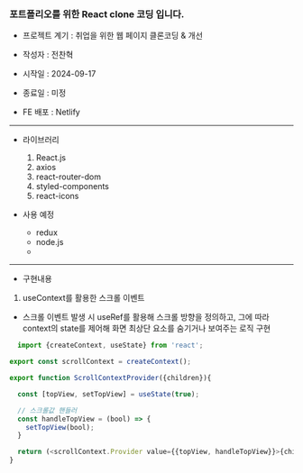 ### 포트폴리오를 위한 React clone 코딩 입니다.

- 프로젝트 계기 : 취업을 위한 웹 페이지 클론코딩 & 개선

- 작성자 : 전찬혁

- 시작일 : 2024-09-17

- 종료일 : 미정

- FE 배포 : Netlify

---

- 라이브러리
  1. React.js
  2. axios
  3. react-router-dom
  4. styled-components
  5. react-icons

- 사용 예정
  - redux
  - node.js
  - 

---

- 구현내용

1. useContext를 활용한 스크롤 이벤트

- 스크롤 이벤트 발생 시 useRef를 활용해 스크롤 방향을 정의하고, 그에 따라 context의 state를 제어해 화면 최상단 요소를 숨기거나 보여주는 로직 구현

```js
  import {createContext, useState} from 'react';

export const scrollContext = createContext();

export function ScrollContextProvider({children}){

  const [topView, setTopView] = useState(true);

  // 스크롤값 핸들러
  const handleTopView = (bool) => {
    setTopView(bool);
  }

  return (<scrollContext.Provider value={{topView, handleTopView}}>{children}</scrollContext.Provider>)
}
```

